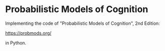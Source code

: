 # Probabilistic Models of Cognition
Implementing the code of "Probabilistic Models of Cognition", 2nd Edition:

https://probmods.org/

in Python.
